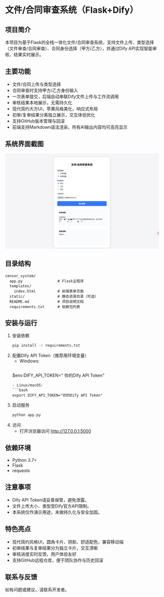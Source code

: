 # 文件/合同审查系统（Flask+Dify）

## 项目简介
本项目为基于Flask的全栈一体化文件/合同审查系统，支持文件上传、类型选择（文件审查/合同审查）、合同身份选择（甲方/乙方），并通过Dify API实现智能审核，结果实时展示。

## 主要功能
- 文件/合同上传与类型选择
- 合同审查时支持甲方/乙方身份输入
- 一次表单提交，后端自动串联Dify文件上传与工作流调用
- 审核结果本地展示，无需持久化
- 现代简约大方UI，苹果风格美化，响应式布局
- 初审/复审结果分离独立展示，交互体验优化
- 支持GitHub版本管理与回滚
- 前端支持Markdown语法渲染，所有AI输出内容均可高亮显示

## 系统界面截图

![系统主界面](static/屏幕截图%202025-07-16%20163231.png)

## 目录结构
```
censor_system/
  app.py                # Flask主程序
  templates/
    index.html          # 前端表单页面
  static/               # 静态资源目录（可选）
  README.md             # 项目说明文档
  requirements.txt      # 依赖包列表
```

## 安装与运行
1. 安装依赖
   ```bash
   pip install -r requirements.txt
   ```
2. 配置Dify API Token（推荐用环境变量）
   - Windows:
     ```powershell
    $env:DIFY_API_TOKEN=" 你的Dify API Token"
     ```
   - Linux/macOS:
     ```bash
     export DIFY_API_TOKEN="你的Dify API Token"
     ```
3. 启动服务
   ```bash
   python app.py
   ```
4. 访问
   - 打开浏览器访问 http://127.0.0.1:5000

## 依赖环境
- Python 3.7+
- Flask
- requests

## 注意事项
- Dify API Token请妥善保管，避免泄露。
- 文件上传大小、类型受Dify官方API限制。
- 本系统仅作演示用途，未做持久化与安全加固。

## 特色亮点
- 现代简约风格UI，圆角卡片、阴影、舒适配色，兼容移动端
- 初审结果与复审结果分为独立卡片，交互清晰
- 审核进度实时反馈，用户体验友好
- 支持GitHub远程仓库，便于团队协作与历史回滚


## 联系与反馈
如有问题或建议，请联系开发者。 